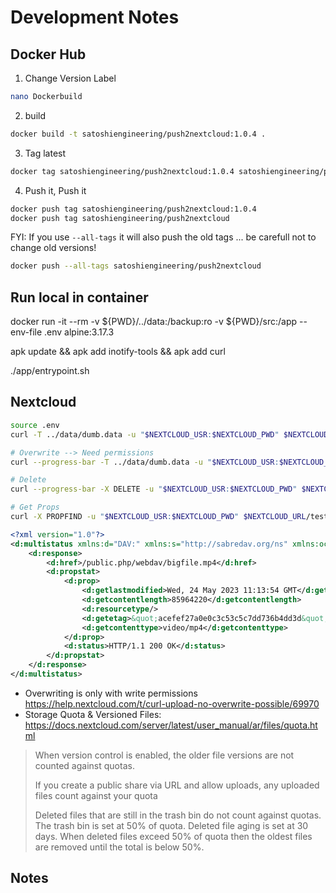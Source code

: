 # Development Notes

## Docker Hub

1. Change Version Label

```bash
nano Dockerbuild
```
2. build
```bash
docker build -t satoshiengineering/push2nextcloud:1.0.4 .
```

3. Tag latest
```bash
docker tag satoshiengineering/push2nextcloud:1.0.4 satoshiengineering/push2nextcloud
```

4. Push it, Push it


```bash
docker push tag satoshiengineering/push2nextcloud:1.0.4
docker push tag satoshiengineering/push2nextcloud
```

FYI: If you use `--all-tags` it will also push the old tags ... be carefull not to change old versions!

```bash
docker push --all-tags satoshiengineering/push2nextcloud
```

## Run local in container

docker run -it --rm -v ${PWD}/../data:/backup:ro -v ${PWD}/src:/app --env-file .env alpine:3.17.3

apk update && apk add inotify-tools && apk add curl

./app/entrypoint.sh

## Nextcloud

```bash
source .env
curl -T ../data/dumb.data -u "$NEXTCLOUD_USR:$NEXTCLOUD_PWD" $NEXTCLOUD_URL/test.data

# Overwrite --> Need permissions
curl --progress-bar -T ../data/dumb.data -u "$NEXTCLOUD_USR:$NEXTCLOUD_PWD" -H 'X-Method-Override: PUT' $NEXTCLOUD_URL/test.data

# Delete
curl --progress-bar -X DELETE -u "$NEXTCLOUD_USR:$NEXTCLOUD_PWD" $NEXTCLOUD_URL/test.data

# Get Props
curl -X PROPFIND -u "$NEXTCLOUD_USR:$NEXTCLOUD_PWD" $NEXTCLOUD_URL/test.data
```

```xml
<?xml version="1.0"?>
<d:multistatus xmlns:d="DAV:" xmlns:s="http://sabredav.org/ns" xmlns:oc="http://owncloud.org/ns" xmlns:nc="http://nextcloud.org/ns">
    <d:response>
        <d:href>/public.php/webdav/bigfile.mp4</d:href>
        <d:propstat>
            <d:prop>
                <d:getlastmodified>Wed, 24 May 2023 11:13:54 GMT</d:getlastmodified>
                <d:getcontentlength>85964220</d:getcontentlength>
                <d:resourcetype/>
                <d:getetag>&quot;acefef27a0e0c3c53c5c7dd736b4dd3d&quot;</d:getetag>
                <d:getcontenttype>video/mp4</d:getcontenttype>
            </d:prop>
            <d:status>HTTP/1.1 200 OK</d:status>
        </d:propstat>
    </d:response>
</d:multistatus>
```

- Overwriting is only with write permissions https://help.nextcloud.com/t/curl-upload-no-overwrite-possible/69970
- Storage Quota & Versioned Files: https://docs.nextcloud.com/server/latest/user_manual/ar/files/quota.html
> When version control is enabled, the older file versions are not counted against quotas.
> 
> If you create a public share via URL and allow uploads, any uploaded files count against your quota
> 
> Deleted files that are still in the trash bin do not count against quotas. The trash bin is set at 50% of quota. Deleted file aging is set at 30 days. When deleted files exceed 50% of quota then the oldest files are removed until the total is below 50%.

## Notes